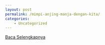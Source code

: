 ```yaml
---
layout: post
permalink: /mimpi-anjing-manja-dengan-kita/
categories:
    - Uncategorized
---
```


[Baca Selengkapnya](/01)